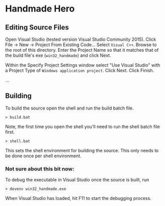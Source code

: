 # Handmade Hero

## Editing Source Files

Open Visual Studio (tested version Visual Studio Community 2015). Click File -> New -> Project From Existing Code... Select `Visual C++`. Browse to the root of this directory. Enter the Project Name so that it matches that of the build file's exe (`win32_handmade`) and click Next. 

Within the Specify Project Settings window select "Use Visual Studio" with a Project Type of `Windows application project`. Click Next. Click Finish.

...

## Building

To build the source open the shell and run the build batch file.

```> build.bat```

Note, the first time you open the shell you'll need to run the shell batch file first.

```> shell.bat```

This sets the shell environment for building the source. This only needs to be done once per shell environment.

### Not sure about this bit now:

To debug the executable in Visual Studio once the source is built, run

```> devenv win32_handmade.exe```

When Visual Studio has loaded, hit F11 to start the debugging process.